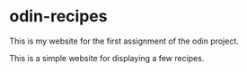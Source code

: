 # odin-recipes

This is my website for the first assignment of the odin project.

This is a simple website for displaying a few recipes.